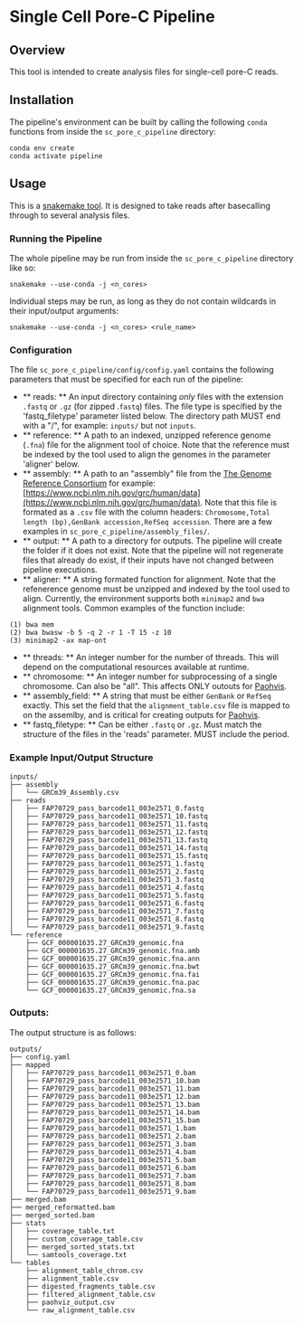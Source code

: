 # Single Cell Pore-C Pipeline

## Overview 

This tool is intended to create analysis files for single-cell pore-C reads.

## Installation

The pipeline's environment can be built by calling the following `conda` functions from inside the `sc_pore_c_pipeline` directory:

```
conda env create
conda activate pipeline
```

## Usage

This is a [snakemake tool](https://snakemake.readthedocs.io/en/stable/index.html). It is designed to take reads after basecalling through to several analysis files. 

### Running the Pipeline

The whole pipeline may be run from inside the `sc_pore_c_pipeline` directory like so:

```
snakemake --use-conda -j <n_cores>
```

Individual steps may be run, as long as they do not contain wildcards in their input/output arguments:

```
snakemake --use-conda -j <n_cores> <rule_name>
```

### Configuration

The file `sc_pore_c_pipeline/config/config.yaml` contains the following parameters that must be specified for each run of the pipeline:

- ** reads: ** An input directory containing _only_ files with the extension `.fastq` or `.gz` (for zipped .`fastq`) files. The file type is specified by the 'fastq_filetype' parameter listed below. The directory path MUST end with a "/", for example: `inputs/` but not `inputs`.
- ** reference: ** A path to an indexed, unzipped reference genome (`.fna`) file for the alignment tool of choice. Note that the reference must be indexed by the tool used to align the genomes in the parameter 'aligner' below.
- ** assembly: ** A path to an "assembly" file from the [The Genome Reference Consortium](https://www.ncbi.nlm.nih.gov/grc)  for example: [https://www.ncbi.nlm.nih.gov/grc/human/data](https://www.ncbi.nlm.nih.gov/grc/human/data). Note that this file is formated as a `.csv` file with the column headers: `Chromosome,Total length (bp),GenBank accession,RefSeq accession`. There are a few examples in `sc_pore_c_pipeline/assembly_files/`. 
- ** output: ** A path to a directory for outputs. The pipeline will create the folder if it does not exist. Note that the pipeline will not regenerate files that already do exist, if their inputs have not changed between pipeline executions.
- ** aligner: ** A string formated function for alignment. Note that the refenerence genome must be unzipped and indexed by the tool used to align. Currently, the environment supports both `minimap2` and `bwa` alignment tools. Common examples of the function include:

```
(1) bwa mem
(2) bwa bwasw -b 5 -q 2 -r 1 -T 15 -z 10
(3) minimap2 -ax map-ont
```

- ** threads: ** An integer number for the number of threads. This will depend on the computational resources available at runtime. 
- ** chromosome: ** An integer number for subprocessing of a single chromosome. Can also be "all". This affects ONLY outouts for [Paohvis](https://www.aviz.fr/Research/Paohvis).
- ** assembly_field: ** A string that must be either `GenBank` or `RefSeq` exactly. This set the field that the `alignment_table.csv` file is mapped to on the assemlby, and is critical for creating outputs for [Paohvis](https://www.aviz.fr/Research/Paohvis).
- ** fastq_filetype: ** Can be either `.fastq` or `.gz`. Must match the structure of the files in the 'reads' parameter. MUST include the period.

### Example Input/Output Structure

```
inputs/
├── assembly
│   └── GRCm39_Assembly.csv
├── reads
│   ├── FAP70729_pass_barcode11_003e2571_0.fastq
│   ├── FAP70729_pass_barcode11_003e2571_10.fastq
│   ├── FAP70729_pass_barcode11_003e2571_11.fastq
│   ├── FAP70729_pass_barcode11_003e2571_12.fastq
│   ├── FAP70729_pass_barcode11_003e2571_13.fastq
│   ├── FAP70729_pass_barcode11_003e2571_14.fastq
│   ├── FAP70729_pass_barcode11_003e2571_15.fastq
│   ├── FAP70729_pass_barcode11_003e2571_1.fastq
│   ├── FAP70729_pass_barcode11_003e2571_2.fastq
│   ├── FAP70729_pass_barcode11_003e2571_3.fastq
│   ├── FAP70729_pass_barcode11_003e2571_4.fastq
│   ├── FAP70729_pass_barcode11_003e2571_5.fastq
│   ├── FAP70729_pass_barcode11_003e2571_6.fastq
│   ├── FAP70729_pass_barcode11_003e2571_7.fastq
│   ├── FAP70729_pass_barcode11_003e2571_8.fastq
│   └── FAP70729_pass_barcode11_003e2571_9.fastq
└── reference
    ├── GCF_000001635.27_GRCm39_genomic.fna
    ├── GCF_000001635.27_GRCm39_genomic.fna.amb
    ├── GCF_000001635.27_GRCm39_genomic.fna.ann
    ├── GCF_000001635.27_GRCm39_genomic.fna.bwt
    ├── GCF_000001635.27_GRCm39_genomic.fna.fai
    ├── GCF_000001635.27_GRCm39_genomic.fna.pac
    └── GCF_000001635.27_GRCm39_genomic.fna.sa
```

### Outputs:

The output structure is as follows:

```
outputs/
├── config.yaml
├── mapped
│   ├── FAP70729_pass_barcode11_003e2571_0.bam
│   ├── FAP70729_pass_barcode11_003e2571_10.bam
│   ├── FAP70729_pass_barcode11_003e2571_11.bam
│   ├── FAP70729_pass_barcode11_003e2571_12.bam
│   ├── FAP70729_pass_barcode11_003e2571_13.bam
│   ├── FAP70729_pass_barcode11_003e2571_14.bam
│   ├── FAP70729_pass_barcode11_003e2571_15.bam
│   ├── FAP70729_pass_barcode11_003e2571_1.bam
│   ├── FAP70729_pass_barcode11_003e2571_2.bam
│   ├── FAP70729_pass_barcode11_003e2571_3.bam
│   ├── FAP70729_pass_barcode11_003e2571_4.bam
│   ├── FAP70729_pass_barcode11_003e2571_5.bam
│   ├── FAP70729_pass_barcode11_003e2571_6.bam
│   ├── FAP70729_pass_barcode11_003e2571_7.bam
│   ├── FAP70729_pass_barcode11_003e2571_8.bam
│   └── FAP70729_pass_barcode11_003e2571_9.bam
├── merged.bam
├── merged_reformatted.bam
├── merged_sorted.bam
├── stats
│   ├── coverage_table.txt
│   ├── custom_coverage_table.csv
│   ├── merged_sorted_stats.txt
│   └── samtools_coverage.txt
└── tables
    ├── alignment_table_chrom.csv
    ├── alignment_table.csv
    ├── digested_fragments_table.csv
    ├── filtered_alignment_table.csv
    ├── paohviz_output.csv
    └── raw_alignment_table.csv
```

